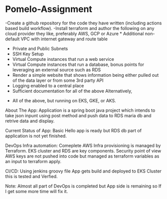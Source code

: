 # Pomelo-Assignment
-Create a github repository for the code they have written (including actions based build workflow).
-Install terraform and author the following on any cloud provider they like, preferably AWS, GCP or Azure * Additional non-default VPC with internet gateway and route table
 * Private and Public Subnets
 * SSH Key Setup
 * Virtual Compute instances that run a web service
 * Virtual Compute instances that run a database, bonus points for leveraging an external source such as RDS
 * Render a simple website that shows information being either pulled out of the data layer or from some 3rd party API
 * Logging enabled to a central place
 * Sufficient documentation for all of the above
Alternatively,
 - All of the above, but running on EKS, GKE, or AKS.


About The App:
Application is a spring boot java project which intends to take json inpunt using post method and push data to RDS maria db and retrive data and display.

Current Status of App: 
Basic Hello app is ready but RDS db part of application is not yet finished.

DevOps Infra automation: 
Comeplete AWS Infra provisioning is managed by Terraform. EKS cluster and RDS are key components. Security point of view AWS keys are not pushed into code but managed as terraform variables as an input to terraform apply. 

CI/CD:
Using jenkins groovy file App gets build and deployed to EKS Cluster this is tested and Verfied. 

Note: Almost all part of DevOps is completed but App side is remaining so If I get some more time will fix it.
